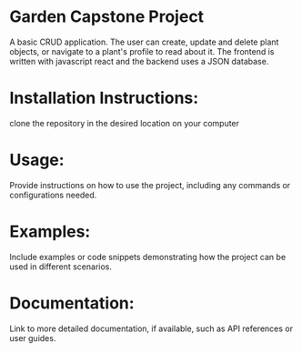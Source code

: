 # Garden Capstone Project
 A basic CRUD application. The user can create, update and delete plant objects, or navigate to a plant's profile to read about it. 
The frontend is written with javascript react and the backend uses a JSON database.

# Installation Instructions:
 clone the repository in the desired location on your computer
 


# Usage:
 Provide instructions on how to use the project, including any commands or configurations needed.

# Examples:
 Include examples or code snippets demonstrating how the project can be used in different scenarios.

# Documentation:
 Link to more detailed documentation, if available, such as API references or user guides.

